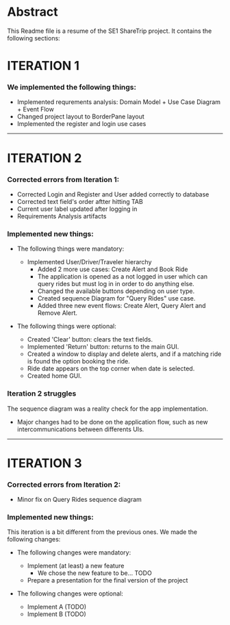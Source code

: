 # Abstract 
This Readme file is a resume of the SE1 ShareTrip project. 
It contains the following sections:



# ITERATION 1
### We implemented the following things:
- Implemented requrements analysis: Domain Model + Use Case Diagram + Event Flow
- Changed project layout to BorderPane layout
- Implemented the register and login use cases

---
# ITERATION 2
### Corrected errors from Iteration 1:
- Corrected Login and Register and User added correctly to database
- Corrected text field's order aftter hitting TAB 
- Current user label updated after logging in
- Requirements Analysis artifacts
  
### Implemented new things:
* The following things were mandatory:
  * Implemented User/Driver/Traveler hierarchy
    * Added 2 more use cases: Create Alert and Book Ride 
    * The application is opened as a not logged in user which can query rides but must log in in order to do anything else. 
    * Changed the available buttons depending on user type. 
    * Created sequence Diagram for "Query Rides" use case.
    * Added three new event flows: Create Alert, Query Alert and Remove Alert.
    
* The following things were optional:
  * Created 'Clear' button: clears the text fields.
  * Implemented 'Return' button: returns to the main GUI. 
  * Created a window to display and delete alerts, and if a matching ride is found the option booking the ride.
  * Ride date appears on the top corner when date is selected.
  * Created home GUI.


### Iteration 2 struggles
The sequence diagram was a reality check for the app implementation. 
* Major changes had to be done on the application flow, such as new intercommunications between differents UIs.

 ---
 # ITERATION 3
 ### Corrected errors from Iteration 2:
 - Minor fix on Query Rides sequence diagram

### Implemented new things:
This iteration is a bit different from the previous ones. We made the following changes:
* The following changes were mandatory:
  * Implement (at least) a new feature
    * We chose the new feature to be... TODO 
  * Prepare a presentation for the final version of the project
 
* The following changes were optional:
  * Implement A (TODO)
  * Implement B (TODO)

 
